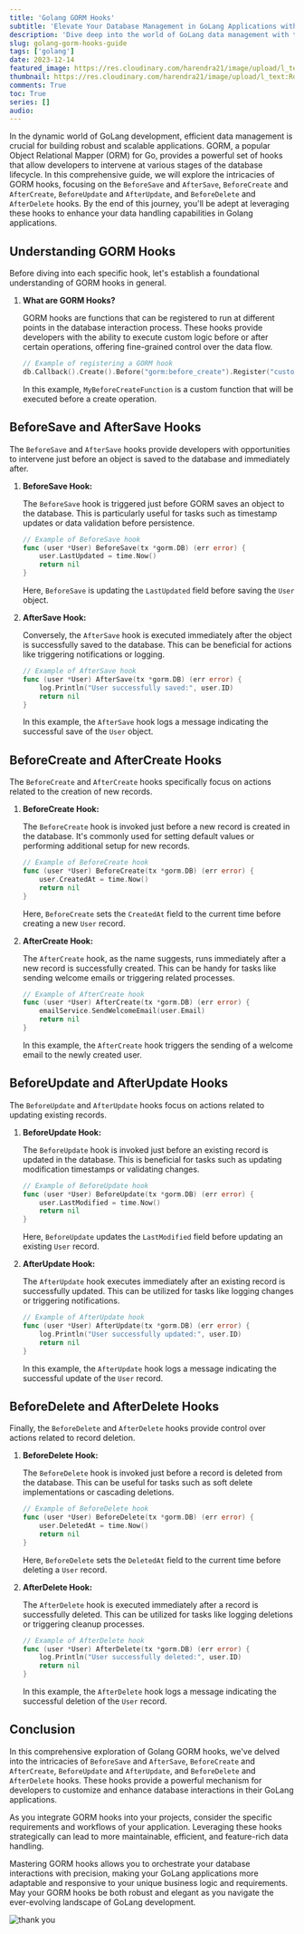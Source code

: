 ```yaml
---
title: 'Golang GORM Hooks'
subtitle: 'Elevate Your Database Management in GoLang Applications with Advanced GORM Hooks'
description: 'Dive deep into the world of GoLang data management with this comprehensive guide on GORM hooks.'
slug: golang-gorm-hooks-guide
tags: ['golang']
date: 2023-12-14
featured_image: https://res.cloudinary.com/harendra21/image/upload/l_text:Roboto_65_bold:Golang%20GORM%20Hooks,co_rgb:fff/golangwithexample/bg1.png
thumbnail: https://res.cloudinary.com/harendra21/image/upload/l_text:Roboto_65_bold:Golang%20GORM%20Hooks,co_rgb:fff/golangwithexample/bg1.png
comments: True
toc: True
series: []
audio: 
---
```



In the dynamic world of GoLang development, efficient data management is crucial for building robust and scalable applications. GORM, a popular Object Relational Mapper (ORM) for Go, provides a powerful set of hooks that allow developers to intervene at various stages of the database lifecycle. In this comprehensive guide, we will explore the intricacies of GORM hooks, focusing on the `BeforeSave` and `AfterSave`, `BeforeCreate` and `AfterCreate`, `BeforeUpdate` and `AfterUpdate`, and `BeforeDelete` and `AfterDelete` hooks. By the end of this journey, you'll be adept at leveraging these hooks to enhance your data handling capabilities in Golang applications.

## Understanding GORM Hooks

Before diving into each specific hook, let's establish a foundational understanding of GORM hooks in general.

1. **What are GORM Hooks?**

   GORM hooks are functions that can be registered to run at different points in the database interaction process. These hooks provide developers with the ability to execute custom logic before or after certain operations, offering fine-grained control over the data flow.

   ```go
   // Example of registering a GORM hook
   db.Callback().Create().Before("gorm:before_create").Register("custom_hook", MyBeforeCreateFunction)
   ```

   In this example, `MyBeforeCreateFunction` is a custom function that will be executed before a create operation.

## BeforeSave and AfterSave Hooks

The `BeforeSave` and `AfterSave` hooks provide developers with opportunities to intervene just before an object is saved to the database and immediately after.

1. **BeforeSave Hook:**

   The `BeforeSave` hook is triggered just before GORM saves an object to the database. This is particularly useful for tasks such as timestamp updates or data validation before persistence.

   ```go
   // Example of BeforeSave hook
   func (user *User) BeforeSave(tx *gorm.DB) (err error) {
       user.LastUpdated = time.Now()
       return nil
   }
   ```

   Here, `BeforeSave` is updating the `LastUpdated` field before saving the `User` object.

2. **AfterSave Hook:**

   Conversely, the `AfterSave` hook is executed immediately after the object is successfully saved to the database. This can be beneficial for actions like triggering notifications or logging.

   ```go
   // Example of AfterSave hook
   func (user *User) AfterSave(tx *gorm.DB) (err error) {
       log.Println("User successfully saved:", user.ID)
       return nil
   }
   ```

   In this example, the `AfterSave` hook logs a message indicating the successful save of the `User` object.

## BeforeCreate and AfterCreate Hooks

The `BeforeCreate` and `AfterCreate` hooks specifically focus on actions related to the creation of new records.

1. **BeforeCreate Hook:**

   The `BeforeCreate` hook is invoked just before a new record is created in the database. It's commonly used for setting default values or performing additional setup for new records.

   ```go
   // Example of BeforeCreate hook
   func (user *User) BeforeCreate(tx *gorm.DB) (err error) {
       user.CreatedAt = time.Now()
       return nil
   }
   ```

   Here, `BeforeCreate` sets the `CreatedAt` field to the current time before creating a new `User` record.

2. **AfterCreate Hook:**

   The `AfterCreate` hook, as the name suggests, runs immediately after a new record is successfully created. This can be handy for tasks like sending welcome emails or triggering related processes.

   ```go
   // Example of AfterCreate hook
   func (user *User) AfterCreate(tx *gorm.DB) (err error) {
       emailService.SendWelcomeEmail(user.Email)
       return nil
   }
   ```

   In this example, the `AfterCreate` hook triggers the sending of a welcome email to the newly created user.

## BeforeUpdate and AfterUpdate Hooks

The `BeforeUpdate` and `AfterUpdate` hooks focus on actions related to updating existing records.

1. **BeforeUpdate Hook:**

   The `BeforeUpdate` hook is invoked just before an existing record is updated in the database. This is beneficial for tasks such as updating modification timestamps or validating changes.

   ```go
   // Example of BeforeUpdate hook
   func (user *User) BeforeUpdate(tx *gorm.DB) (err error) {
       user.LastModified = time.Now()
       return nil
   }
   ```

   Here, `BeforeUpdate` updates the `LastModified` field before updating an existing `User` record.

2. **AfterUpdate Hook:**

   The `AfterUpdate` hook executes immediately after an existing record is successfully updated. This can be utilized for tasks like logging changes or triggering notifications.

   ```go
   // Example of AfterUpdate hook
   func (user *User) AfterUpdate(tx *gorm.DB) (err error) {
       log.Println("User successfully updated:", user.ID)
       return nil
   }
   ```

   In this example, the `AfterUpdate` hook logs a message indicating the successful update of the `User` record.

## BeforeDelete and AfterDelete Hooks

Finally, the `BeforeDelete` and `AfterDelete` hooks provide control over actions related to record deletion.

1. **BeforeDelete Hook:**

   The `BeforeDelete` hook is invoked just before a record is deleted from the database. This can be useful for tasks such as soft delete implementations or cascading deletions.

   ```go
   // Example of BeforeDelete hook
   func (user *User) BeforeDelete(tx *gorm.DB) (err error) {
       user.DeletedAt = time.Now()
       return nil
   }
   ```

   Here, `BeforeDelete` sets the `DeletedAt` field to the current time before deleting a `User` record.

2. **AfterDelete Hook:**

   The `AfterDelete` hook is executed immediately after a record is successfully deleted. This can be utilized for tasks like logging deletions or triggering cleanup processes.

   ```go
   // Example of AfterDelete hook
   func (user *User) AfterDelete(tx *gorm.DB) (err error) {
       log.Println("User successfully deleted:", user.ID)
       return nil
   }
   ```

   In this example, the `AfterDelete` hook logs a message indicating the successful deletion of the `User` record.

## Conclusion

In this comprehensive exploration of Golang GORM hooks, we've delved into the intricacies of `BeforeSave` and `AfterSave`, `BeforeCreate` and `AfterCreate`, `BeforeUpdate` and `AfterUpdate`, and `BeforeDelete` and `AfterDelete` hooks. These hooks provide a powerful mechanism for developers to customize and enhance database interactions in their GoLang applications.

As you integrate GORM hooks into your projects, consider the specific requirements and workflows of your application. Leveraging these hooks strategically can lead to more maintainable, efficient, and feature-rich data handling.

Mastering GORM hooks allows you to orchestrate your database interactions with precision, making your GoLang applications more adaptable and responsive to your unique business logic and requirements. May your GORM hooks be both robust and elegant as you navigate the ever-evolving landscape of GoLang development.




![thank you](https://res.cloudinary.com/harendra21/image/upload/w_500/golangwithexample/blog-2020-04-07-how_to_say_thank_you_in_business_i69dkn.png)